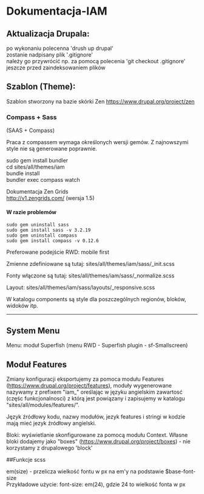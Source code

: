 # Dokumentacja-IAM

## Aktualizacja Drupala:  
po wykonaniu polecenna 'drush up drupal'  
zostanie nadpisany plik '.gitignore'  
należy go przywrócić np. za pomocą polecenia 'git checkout .gitignore' jeszcze przed zaindeksowaniem plików  

## Szablon (Theme):  
Szablon stworzony na bazie skórki Zen https://www.drupal.org/project/zen  

### Compass + Sass
(SAAS + Compass)  

Praca z compassem wymaga określonych wersji gemów. Z najnowszymi style nie są generowane poprawnie.

sudo gem install bundler  
cd sites/all/themes/iam  
bundle install  
bundler exec compass watch  

Dokumentacja Zen Grids  
http://v1.zengrids.com/ (wersja 1.5)  

#### W razie problemów

    sudo gem uninstall sass
    sudo gem install sass -v 3.2.19
    sudo gem uninstall compass
    sudo gem install compass -v 0.12.6


Preferowane podejście RWD: mobile first  

Zmienne zdefiniowane są tutaj: sites/all/themes/iam/sass/_init.scss  

Fonty włączone są tutaj: sites/all/themes/iam/sass/_normalize.scss  

Layout: sites/all/themes/iam/sass/layouts/_responsive.scss  

W katalogu components są style dla poszczególnych regionów, bloków, widoków itp.  

--------------------------------------------------------------------------------------  
## System Menu

Menu: moduł Superfish (menu RWD - Superfish plugin - sf-Smallscreen)  

## Moduł Features

Zmiany konfiguracji eksportujemy za pomoca modułu Features (https://www.drupal.org/project/features), moduły wygenerowane nazywamy z prefixem "iam_" oreślając w języku angielskim zawartosć (częśc funkcjonalnosci) z którą jest powiązany i zapisujemy w katalogu "sites/all/modules/features/".

Język źródłowy kodu, nazwy modułów, jezyk features i stringi w kodzie mają mieć jezyk źródłowy angielski.

Bloki: wyświetlanie skonfigurowane za pomocą modułu Context. Własne bloki dodajemy jako "boxes" (https://www.drupal.org/project/boxes) - nie korzystamy z drupalowego 'block'  

##Funkcje scss

em(size) - przelicza wielkość fontu w px na em'y na podstawie $base-font-size    
Przykładowe użycie: font-size: em(24), gdzie 24 to wielkość fonta w px  
